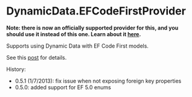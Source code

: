 DynamicData.EFCodeFirstProvider
=======================================================================

**Note: there is now an officially supported provider for this, and you should use it instead of this one. Learn about it [here](http://blogs.msdn.com/b/webdev/archive/2014/01/30/announcing-preview-of-dynamic-data-provider-and-entitydatasource-control-for-entity-framework-6.aspx).**

Supports using Dynamic Data with EF Code First models.

See this [post](http://blog.davidebbo.com/2011/01/using-dynamic-data-with-ef-code-first.html) for details.

History:

- 0.5.1 (1/7/2013): fix issue when not exposing foreign key properties
- 0.5.0: added support for EF 5.0 enums
